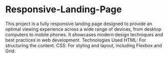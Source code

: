 # Responsive-Landing-Page
This project is a fully responsive landing page designed to provide an optimal viewing experience across a wide range of devices, from desktop computers to mobile phones. It showcases modern design techniques and best practices in web development.
Technologies Used
HTML: For structuring the content.
CSS: For styling and layout, including Flexbox and Grid.
